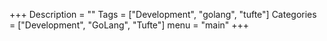 +++ 
Description = "" 
Tags = ["Development", "golang", "tufte"] 
Categories = ["Development", "GoLang", "Tufte"]
menu = "main"
+++
